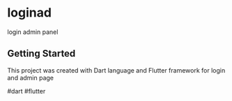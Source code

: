 # loginad

login admin panel

## Getting Started

This project was created with Dart language and Flutter framework for login and admin page

#dart #flutter
